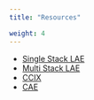 ```yaml
---
title: "Resources"

weight: 4
---
```


- [Single Stack LAE](./single-stack-lae)
- [Multi Stack LAE](./multi-stack-lae)
- [CCIX](./ccix)
- [CAE](./cae)
